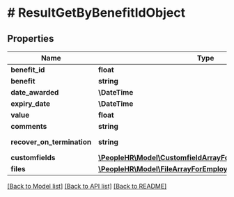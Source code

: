 # # ResultGetByBenefitIdObject

## Properties

Name | Type | Description | Notes
------------ | ------------- | ------------- | -------------
**benefit_id** | **float** | Benefit Id value | [optional]
**benefit** | **string** | Benefit value | [optional]
**date_awarded** | **\DateTime** | DateAwarded value | [optional]
**expiry_date** | **\DateTime** | ExpiryDate value | [optional]
**value** | **float** | Value | [optional]
**comments** | **string** | Comments value | [optional]
**recover_on_termination** | **string** | RecoverOnTermination value | [optional]
**customfields** | [**\PeopleHR\Model\CustomfieldArrayForEmployeeBenefitInner[]**](CustomfieldArrayForEmployeeBenefitInner.md) | Customfields value | [optional]
**files** | [**\PeopleHR\Model\FileArrayForEmployeeBenefitInner[]**](FileArrayForEmployeeBenefitInner.md) | Files info. | [optional]

[[Back to Model list]](../../README.md#models) [[Back to API list]](../../README.md#endpoints) [[Back to README]](../../README.md)

